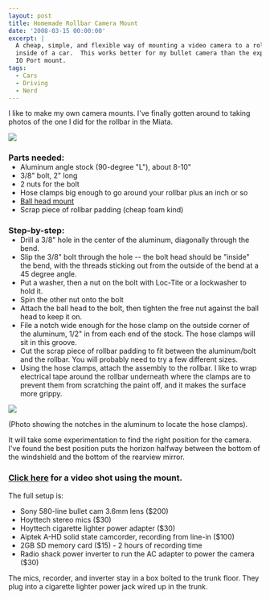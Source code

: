 ```yaml
---
layout: post
title: Homemade Rollbar Camera Mount
date: '2008-03-15 00:00:00'
excerpt: |
  A cheap, simple, and flexible way of mounting a video camera to a rollbar
  inside of a car.  This works better for my bullet camera than the expensive
  IO Port mount.
tags:
  - Cars
  - Driving
  - Nerd
---
```


I like to make my own camera mounts. I've finally gotten around to taking photos of the one I did for the rollbar in the Miata.

<a href="http://flickr.com/photos/thenobot/2335198479/in/set-72157604127192277/"><img src="https://farm3.static.flickr.com/2314/2335198479_70cfea9abf.jpg"></a>

<h3 style="margin-bottom:0;padding-bottom:0;">Parts needed:</h3>
<ul style="margin-top:0; padding-top:0">
<li>Aluminum angle stock (90-degree "L"), about 8-10"
<li>3/8" bolt, 2" long
<li>2 nuts for the bolt
<li>Hose clamps big enough to go around your rollbar plus an inch or so
<li><a href="http://www.bhphotovideo.com/c/product/300403-REG/Slik_618_606_SBH_60_Compact_Ballhead_60.html">Ball head mount</a>
<li>Scrap piece of rollbar padding (cheap foam kind)
</ul>

<h3 style="margin-bottom:0;padding-bottom:0;">Step-by-step:</h3>
<ul style="margin-top:0; padding-top:0">
<li>Drill a 3/8" hole in the center of the aluminum, diagonally through the bend.
<li>Slip the 3/8" bolt through the hole -- the bolt head should be "inside" the bend, with the threads sticking out from the outside of the bend at a 45 degree angle.  
<li>Put a washer, then a nut on the bolt with Loc-Tite or a lockwasher to hold it.
<li>Spin the other nut onto the bolt
<li>Attach the ball head to the bolt, then tighten the free nut against the ball head to keep it on.
<li>File a notch wide enough for the hose clamp on the outside corner of the aluminum, 1/2" in from each end of the stock.  The hose clamps will sit in this groove.
<li>Cut the scrap piece of rollbar padding to fit between the aluminum/bolt and the rollbar.  You will probably need to try a few different sizes.
<li>Using the hose clamps, attach the assembly to the rollbar.  I like to wrap electrical tape around the rollbar underneath where the clamps are to prevent them from scratching the paint off, and it makes the surface more grippy.
</ul>

<a href="http://flickr.com/photos/thenobot/2335198407/in/set-72157604127192277/"><img src="https://farm3.static.flickr.com/2161/2335198407_dec55083af.jpg"></a>

<p>(Photo showing the notches in the aluminum to locate the hose clamps).</p>

It will take some experimentation to find the right position for the camera. I've found the best position puts the horizon halfway between the bottom of the windshield and the bottom of the rearview mirror.

<h3><a href="http://thenobot.org/video/watch.php?20080229-scca_school_highlights.mov">Click here</a> for a video shot using the mount.</h3>

The full setup is:

<ul>
<li>Sony 580-line bullet cam 3.6mm lens ($200)
<li>Hoyttech stereo mics ($30)
<li>Hoyttech cigarette lighter power adapter ($30)
<li>Aiptek A-HD solid state camcorder, recording from line-in ($100)
<li>2GB SD memory card ($15) - 2 hours of recording time
<li>Radio shack power inverter to run the AC adapter to power the camera ($30)
</ul>

The mics, recorder, and inverter stay in a box bolted to the trunk floor. They plug into a cigarette lighter power jack wired up in the trunk.
